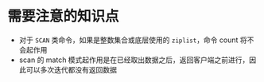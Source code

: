 # 需要注意的知识点



- 对于 `SCAN` 类命令，如果是整数集合或底层使用的 `ziplist`，命令 count 将不会起作用
- scan 的 match 模式起作用是在已经取出数据之后，返回客户端之前进行，因此可以多次迭代都没有返回数据